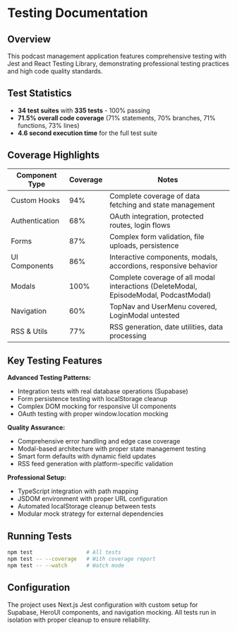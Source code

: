 # Testing Documentation

## Overview
This podcast management application features comprehensive testing with Jest and React Testing Library, demonstrating professional testing practices and high code quality standards.

## Test Statistics
- **34 test suites** with **335 tests** - 100% passing
- **71.5% overall code coverage** (71% statements, 70% branches, 71% functions, 73% lines)
- **4.6 second execution time** for the full test suite

## Coverage Highlights
| Component Type | Coverage | Notes                                                                                 |
|----------------|----------|---------------------------------------------------------------------------------------|
| Custom Hooks   | 94%      | Complete coverage of data fetching and state management                               |
| Authentication | 68%      | OAuth integration, protected routes, login flows                                      |
| Forms          | 87%      | Complex form validation, file uploads, persistence                                    |
| UI Components  | 86%      | Interactive components, modals, accordions, responsive behavior                       |
| Modals         | 100%     | Complete coverage of all modal interactions (DeleteModal, EpisodeModal, PodcastModal) |
| Navigation     | 60%      | TopNav and UserMenu covered, LoginModal untested                                      |
| RSS & Utils    | 77%      | RSS generation, date utilities, data processing                                       |

## Key Testing Features

**Advanced Testing Patterns:**
- Integration tests with real database operations (Supabase)
- Form persistence testing with localStorage cleanup
- Complex DOM mocking for responsive UI components
- OAuth testing with proper window.location mocking

**Quality Assurance:**
- Comprehensive error handling and edge case coverage
- Modal-based architecture with proper state management testing
- Smart form defaults with dynamic field updates
- RSS feed generation with platform-specific validation

**Professional Setup:**
- TypeScript integration with path mapping
- JSDOM environment with proper URL configuration
- Automated localStorage cleanup between tests
- Modular mock strategy for external dependencies

## Running Tests
```bash
npm test                 # All tests
npm test -- --coverage   # With coverage report
npm test -- --watch      # Watch mode
```

## Configuration
The project uses Next.js Jest configuration with custom setup for Supabase, HeroUI components, and navigation mocking. All tests run in isolation with proper cleanup to ensure reliability.
